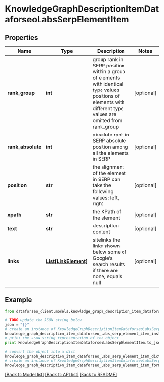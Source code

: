 # KnowledgeGraphDescriptionItemDataforseoLabsSerpElementItem


## Properties

Name | Type | Description | Notes
------------ | ------------- | ------------- | -------------
**rank_group** | **int** | group rank in SERP position within a group of elements with identical type values positions of elements with different type values are omitted from rank_group | [optional] 
**rank_absolute** | **int** | absolute rank in SERP absolute position among all the elements in SERP | [optional] 
**position** | **str** | the alignment of the element in SERP can take the following values: left, right | [optional] 
**xpath** | **str** | the XPath of the element | [optional] 
**text** | **str** | description content | [optional] 
**links** | [**List[LinkElement]**](LinkElement.md) | sitelinks the links shown below some of Google’s search results if there are none, equals null | [optional] 

## Example

```python
from dataforseo_client.models.knowledge_graph_description_item_dataforseo_labs_serp_element_item import KnowledgeGraphDescriptionItemDataforseoLabsSerpElementItem

# TODO update the JSON string below
json = "{}"
# create an instance of KnowledgeGraphDescriptionItemDataforseoLabsSerpElementItem from a JSON string
knowledge_graph_description_item_dataforseo_labs_serp_element_item_instance = KnowledgeGraphDescriptionItemDataforseoLabsSerpElementItem.from_json(json)
# print the JSON string representation of the object
print KnowledgeGraphDescriptionItemDataforseoLabsSerpElementItem.to_json()

# convert the object into a dict
knowledge_graph_description_item_dataforseo_labs_serp_element_item_dict = knowledge_graph_description_item_dataforseo_labs_serp_element_item_instance.to_dict()
# create an instance of KnowledgeGraphDescriptionItemDataforseoLabsSerpElementItem from a dict
knowledge_graph_description_item_dataforseo_labs_serp_element_item_form_dict = knowledge_graph_description_item_dataforseo_labs_serp_element_item.from_dict(knowledge_graph_description_item_dataforseo_labs_serp_element_item_dict)
```
[[Back to Model list]](../README.md#documentation-for-models) [[Back to API list]](../README.md#documentation-for-api-endpoints) [[Back to README]](../README.md)


